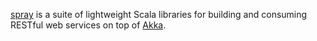 [spray](http://spray.cc) is a suite of lightweight Scala libraries
for building and consuming RESTful web services on top of [Akka](http://akka.io).